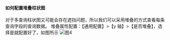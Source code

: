 #### 如何配置堆叠柱状图

对于多查询柱状图又可能会存在遮挡问题，所以我们可以采用堆叠的方式查看每条查询字段的查询数据。
堆叠属性配置：【通用配置】>【y 轴】>【是否堆叠】，选择是就配置好了，如图所示
![图4](/img/src/visulization/barPro/barPro4.png)
